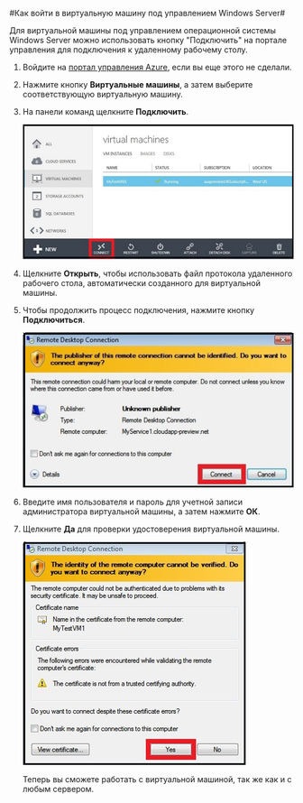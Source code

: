 <properties linkid="manage-windows-howto-logon" urlDisplayName="Вход в виртуальную машину" pageTitle="Вход в виртуальную машину под управлением Windows Server" metaKeywords="Вход в ВМ в Azure, портал виртуальной машины" description="Как войти в систему на виртуальной машине под управлением Windows Server 2008 R2 с помощью портала управления Azure." metaCanonical="" services="virtual-machines" documentationCenter="" title="Как войти в систему на виртуальной машине под управлением Windows Server" authors=""  solutions="" writer="kathydav" manager="jeffreyg" editor="tysonn"  />




#Как войти в виртуальную машину под управлением Windows Server#

Для виртуальной машины под управлением операционной системы Windows Server можно использовать кнопку "Подключить" на портале управления для подключения к удаленному рабочему столу. 

1. Войдите на [портал управления Azure](http://manage.windowsazure.com), если вы еще этого не сделали.

2. Нажмите кнопку **Виртуальные машины**, а затем выберите соответствующую виртуальную машину.

3. На панели команд щелкните **Подключить**.

	![Войдите на виртуальную машину](./media/virtual-machines-log-on-windows-server/connectwindows.png)

4. Щелкните **Открыть**, чтобы использовать файл протокола удаленного рабочего стола, автоматически созданного для виртуальной машины.
	
5. Чтобы продолжить процесс подключения, нажмите кнопку **Подключиться**.

	![Продолжайте подключение](./media/virtual-machines-log-on-windows-server/connectpublisher.png)

6. Введите имя пользователя и пароль для учетной записи администратора виртуальной машины, а затем нажмите **ОК**.
	
	
7. Щелкните **Да** для проверки удостоверения виртуальной машины.

	![Проверьте удостоверение машины](./media/virtual-machines-log-on-windows-server/connectverify.png)

	Теперь вы сможете работать с виртуальной машиной, так же как и с любым сервером.



